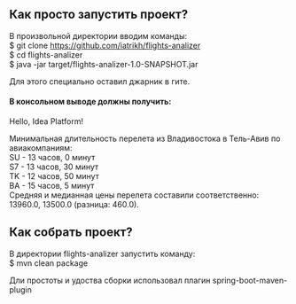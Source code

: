 ## Как просто запустить проект?

В произвольной директории вводим команды:  
\$ git clone https://github.com/iatrikh/flights-analizer  
\$ cd flights-analizer  
$ java -jar target/flights-analizer-1.0-SNAPSHOT.jar  

Для этого специально оставил джарник в гите.

#### В консольном выводе должны получить:  

Hello, Idea Platform!

Минимальная длительность перелета из Владивостока в Тель-Авив по авиакомпаниям:  
SU - 13 часов, 0 минут  
S7 - 13 часов, 30 минут  
TK - 12 часов, 50 минут  
BA - 15 часов, 5 минут  
Средняя и медианная цены перелета составили соответственно: 13960.0, 13500.0 (разница: 460.0).


## Как собрать проект?  

В директории flights-analizer запустить команду:  
$ mvn clean package  

Дли простоты и удоства сборки использовал плагин spring-boot-maven-plugin  


